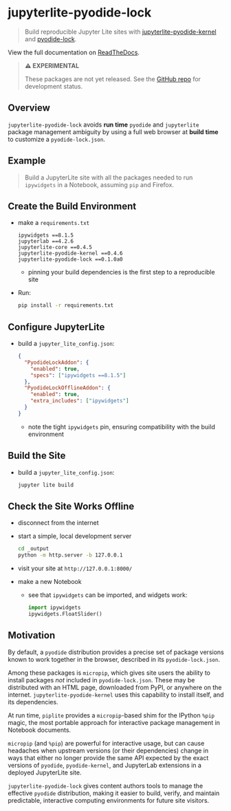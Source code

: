 # jupyterlite-pyodide-lock

> Build reproducible Jupyter Lite sites with [jupyterlite-pyodide-kernel][jlpk]
> and [pyodide-lock][pl].

View the full documentation on [ReadTheDocs][rtfd].


> **⚠️ EXPERIMENTAL**
>
> These packages are not yet released. See the [GitHub repo][gh] for development
> status.

[gh]: https://github.com/deathbeds/jupyterlite-pyodide-lock

## Overview

`jupyterlite-pyodide-lock` avoids **run time** `pyodide` and `jupyterlite` package
management ambiguity by using a full web browser at **build time** to customize a
`pyodide-lock.json`.



## Example

[example]: #example

> Build a JupyterLite site with all the packages needed to run `ipywidgets` in
> a Notebook, assuming `pip` and Firefox.

## Create the Build Environment

- make a `requirements.txt`

  ```
  ipywidgets ==8.1.5
  jupyterlab ==4.2.6
  jupyterlite-core ==0.4.5
  jupyterlite-pyodide-kernel ==0.4.6
  jupyterlite-pyodide-lock ==0.1.0a0
  ```

  - pinning your build dependencies is the first step to a reproducible site

- Run:
  ```bash
  pip install -r requirements.txt
  ```

## Configure JupyterLite

- build a `jupyter_lite_config.json`:

  ```json
  {
    "PyodideLockAddon": {
      "enabled": true,
      "specs": ["ipywidgets ==8.1.5"]
    },
    "PyodideLockOfflineAddon": {
      "enabled": true,
      "extra_includes": ["ipywidgets"]
    }
  }
  ```

  - note the tight `ipywidgets` pin, ensuring compatibility with the build
    environment

## Build the Site

- build a `jupyter_lite_config.json`:

  ```bash
  jupyter lite build
  ```

## Check the Site Works Offline

- disconnect from the internet
- start a simple, local development server

  ```bash
  cd _output
  python -m http.server -b 127.0.0.1
  ```

- visit your site at `http://127.0.0.1:8000/`
- make a new Notebook
  - see that `ipywidgets` can be imported, and widgets work:

    ```python
    import ipywidgets
    ipywidgets.FloatSlider()
    ```

## Motivation

By default, a `pyodide` distribution provides a precise set of package versions
known to work together in the browser, described in its `pyodide-lock.json`.

Among these packages is `micropip`, which gives site users the ability to install
packages _not_ included in `pyodide-lock.json`. These may be distributed with an
HTML page, downloaded from PyPI, or anywhere on the internet.
`jupyterlite-pyodide-kernel` uses this capability to install itself, and its
dependencies.

At run time, `piplite` provides a `micropip`-based shim for the IPython `%pip`
magic, the most portable approach for interactive package management in Notebook documents.

`micropip` (and `%pip`) are powerful for interactive usage, but can cause
headaches when upstream versions (or their dependencies) change in ways that
either no longer provide the same API expected by the exact versions of `pyodide`,
`pyodide-kernel`, and JupyterLab extensions in a deployed JupyterLite site.

`jupyterlite-pyodide-lock` gives content authors tools to manage the effective
`pyodide` distribution, making it easier to build, verify, and maintain predictable,
interactive computing environments for future site visitors.

[jlpk]: https://github.com/jupyterlite/pyodide-kernel
[pl]: https://github.com/pyodide/pyodide-lock
[rtfd]: https://jupyterlite-pyodide-lock.rtfd.org/en/latest
